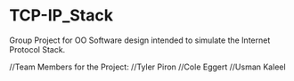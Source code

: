 # TCP-IP_Stack
Group Project for OO Software design intended to simulate the Internet Protocol Stack.

//Team Members for the Project:
//Tyler Piron
//Cole Eggert
//Usman Kaleel
